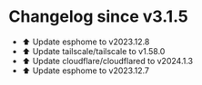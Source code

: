 # Changelog since v3.1.5
- ⬆️ Update esphome to v2023.12.8 
- ⬆️ Update tailscale/tailscale to v1.58.0 
- ⬆️ Update cloudflare/cloudflared to v2024.1.3 
- ⬆️ Update esphome to v2023.12.7 
